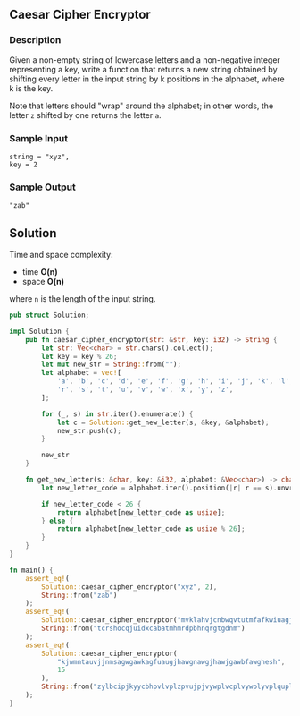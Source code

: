 ## Caesar Cipher Encryptor

### Description

Given a non-empty string of lowercase letters and a non-negative integer representing a key, write a function that returns a new string obtained by shifting every letter in the input string by k positions in the alphabet, where k is the key.

Note that letters should "wrap" around the alphabet; in other words, the letter `z` shifted by one returns the letter `a`.

### Sample Input

```
string = "xyz",
key = 2
```

### Sample Output

```
"zab"
```

## Solution

Time and space complexity:

- time **O(n)**
- space **O(n)**

where `n` is the length of the input string.

```rust
pub struct Solution;

impl Solution {
    pub fn caesar_cipher_encryptor(str: &str, key: i32) -> String {
        let str: Vec<char> = str.chars().collect();
        let key = key % 26;
        let mut new_str = String::from("");
        let alphabet = vec![
            'a', 'b', 'c', 'd', 'e', 'f', 'g', 'h', 'i', 'j', 'k', 'l', 'm', 'n', 'o', 'p', 'q',
            'r', 's', 't', 'u', 'v', 'w', 'x', 'y', 'z',
        ];

        for (_, s) in str.iter().enumerate() {
            let c = Solution::get_new_letter(s, &key, &alphabet);
            new_str.push(c);
        }

        new_str
    }

    fn get_new_letter(s: &char, key: &i32, alphabet: &Vec<char>) -> char {
        let new_letter_code = alphabet.iter().position(|r| r == s).unwrap() as i32 + key;

        if new_letter_code < 26 {
            return alphabet[new_letter_code as usize];
        } else {
            return alphabet[new_letter_code as usize % 26];
        }
    }
}

fn main() {
    assert_eq!(
        Solution::caesar_cipher_encryptor("xyz", 2),
        String::from("zab")
    );
    assert_eq!(
        Solution::caesar_cipher_encryptor("mvklahvjcnbwqvtutmfafkwiuagjkzmzwgf", 7),
        String::from("tcrshocqjuidxcabatmhmrdpbhnqrgtgdnm")
    );
    assert_eq!(
        Solution::caesar_cipher_encryptor(
            "kjwmntauvjjnmsagwgawkagfuaugjhawgnawgjhawjgawbfawghesh",
            15
        ),
        String::from("zylbcipjkyycbhpvlvplzpvujpjvywplvcplvywplyvplquplvwthw")
    );
}
```
